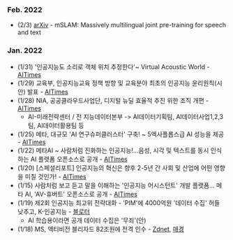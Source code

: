 ### Feb. 2022
* (2/3) [arXiv](https://arxiv.org/abs/2202.01374) - mSLAM: Massively multilingual joint pre-training for speech and text

### Jan. 2022
* (1/31) '인공지능도 소리로 객체 위치 추정한다'~ Virtual Acoustic World - [AITimes](http://www.aitimes.kr/news/articleView.html?idxno=24141) 
* (1/29) 교육부, 인공지능교육 정책 방향 및 교육분야 최초의 인공지능 윤리원칙(시안) 발표 - [AITimes](http://www.aitimes.kr/news/articleView.html?idxno=24140)
* (1/28) NIA, 공공클라우드사업단, 디지털 뉴딜 효율적 추진 위한 조직 개편 - [AITimes](http://www.aitimes.kr/news/articleView.html?idxno=24136)
  - AI-미래전략센터 / 전 지능데이터본부 -> AI데이터기획팀, AI데이터사업1,2,3팀, AI데이터활용팀 등 
* (1/25) 메타, 대규모 'AI 연구슈퍼클러스터' 구축! ~ 5엑사플롭스급 AI 성능을 제공 - [AITimes](http://www.aitimes.kr/news/articleView.html?idxno=24094)
* (1/22) 메타AI ~ 사람처럼 진화하는 인공지능!...음성, 시각 및 텍스트를 동시 인식하는 AI 플랫폼 오픈소스로 공개 - [AITimes](http://www.aitimes.kr/news/articleView.html?idxno=24067)
* (1/20) [스페셜리포트] 인공지능의 혁신은 향후 2-5년 간 사회 및 산업에 어떤 영향을 미칠 것인가! - [AITimes](http://www.aitimes.kr/news/articleView.html?idxno=24043)
* (1/15) 사람처럼 보고 듣고 말을 이해하는 '인공지능 어시스턴트' 개발 플랫폼... 메타 AI, 'AV-휴버트' 오픈소스로 공개 - [AITimes](http://www.aitimes.kr/news/articleView.html?idxno=23981)
* (1/19)  제2회 인공지능 최고위 전략대화 - 'PIM'에 4000억원 '데이터 수집' 허들 낮추고, K-인공지능 - [블로터](https://www.bloter.net/newsView/blt202201180077)
  - AI 학습용이라면 공개 데이터 수집은 '무죄'(안)
* (1/18) MS, 액티비전 블리자드 82조원에 전격 인수 - [Zdnet](https://zdnet.co.kr/view/?no=20220118225220), [매경](https://www.mk.co.kr/news/world/view/2022/01/54622/)

